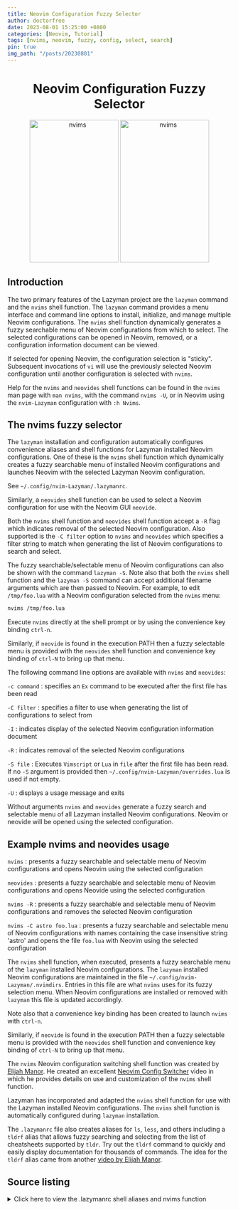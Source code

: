 ```yaml
---
title: Neovim Configuration Fuzzy Selector
author: doctorfree
date: 2023-08-01 15:25:00 +0800
categories: [Neovim, Tutorial]
tags: [nvims, neovim, fuzzy, config, select, search]
pin: true
img_path: "/posts/20230801"
---
```


<h1 align="center">Neovim Configuration Fuzzy Selector</h1>

<div align="center">
  <img
    src="https://raw.githubusercontent.com/wiki/doctorfree/nvim-lazyman/screenshots/nvims.png"
    style="width:200px;height:320px;"
    alt="nvims" />
  <img
    src="https://raw.githubusercontent.com/wiki/doctorfree/nvim-lazyman/screenshots/nvims2.png"
    style="width:200px;height:320px;"
    alt="nvims" />
</div>

## Introduction

The two primary features of the Lazyman project are the `lazyman` command
and the `nvims` shell function. The `lazyman` command provides a menu
interface and command line options to install, initialize, and manage
multiple Neovim configurations. The `nvims` shell function dynamically
generates a fuzzy searchable menu of Neovim configurations from which
to select. The selected configurations can be opened in Neovim, removed,
or a configuration information document can be viewed.

If selected for opening Neovim, the configuration selection is "sticky".
Subsequent invocations of `vi` will use the previously selected Neovim
configuration until another configuration is selected with `nvims`.

Help for the `nvims` and `neovides` shell functions can be found
in the `nvims` man page with `man nvims`, with the command `nvims -U`,
or in Neovim using the `nvim-Lazyman` configuration with `:h Nvims`.

## The nvims fuzzy selector

The `lazyman` installation and configuration automatically configures
convenience aliases and shell functions for Lazyman installed Neovim
configurations. One of these is the `nvims` shell function which dynamically
creates a fuzzy searchable menu of installed Neovim configurations and launches
Neovim with the selected Lazyman Neovim configuration.

See `~/.config/nvim-Lazyman/.lazymanrc`.

Similarly, a `neovides` shell function can be used to select a Neovim
configuration for use with the Neovim GUI `neovide`.

Both the `nvims` shell function and `neovides` shell function accept a
`-R` flag which indicates removal of the selected Neovim configuration.
Also supported is the `-C filter` option to `nvims` and `neovides` which
specifies a filter string to match when generating the list of Neovim
configurations to search and select.

The fuzzy searchable/selectable menu of Neovim configurations can also
be shown with the command `lazyman -S`. Note also that both the `nvims`
shell function and the `lazyman -S` command can accept additional filename
arguments which are then passed to Neovim. For example, to edit
`/tmp/foo.lua` with a Neovim configuration selected from the `nvims` menu:

```bash
nvims /tmp/foo.lua
```

Execute `nvims` directly at the shell prompt or by using the convenience
key binding `ctrl-n`.

Similarly, if `neovide` is found in the execution PATH then a fuzzy
selectable menu is provided with the `neovides` shell function and
convenience key binding of `ctrl-N` to bring up that menu.

The following command line options are available with `nvims` and `neovides`:

`-c command` : specifies an `Ex` command to be executed after the first file has been read

`-C filter` : specifies a filter to use when generating the list of configurations to select from

`-I` : indicates display of the selected Neovim configuration information document

`-R` : indicates removal of the selected Neovim configurations

`-S file` : Executes `Vimscript` or `Lua` in `file` after the first file has been read. If no `-S` argument is provided then `~/.config/nvim-Lazyman/overrides.lua` is used if not empty.

`-U` : displays a usage message and exits

Without arguments `nvims` and `neovides` generate a fuzzy search and selectable
menu of all Lazyman installed Neovim configurations. Neovim or neovide will be
opened using the selected configuration.

## Example nvims and neovides usage

`nvims` : presents a fuzzy searchable and selectable menu of Neovim configurations and opens Neovim using the selected configuration

`neovides` : presents a fuzzy searchable and selectable menu of Neovim configurations and opens Neovide using the selected configuration

`nvims -R` : presents a fuzzy searchable and selectable menu of Neovim configurations and removes the selected Neovim configuration

`nvims -C astro foo.lua` : presents a fuzzy searchable and selectable menu of Neovim configurations with names containing the case insensitive string 'astro' and opens the file `foo.lua` with Neovim using the selected configuration

The `nvims` shell function, when executed, presents a fuzzy searchable menu
of the `lazyman` installed Neovim configurations. The `lazyman` installed
Neovim configurations are maintained in the file
`~/.config/nvim-Lazyman/.nvimdirs`. Entries in this file are what `nvims`
uses for its fuzzy selection menu. When Neovim configurations are installed
or removed with `lazyman` this file is updated accordingly.

Note also that a convenience key binding has been created to launch
`nvims` with `ctrl-n`.

Similarly, if `neovide` is found in the execution PATH then a fuzzy
selectable menu is provided with the `neovides` shell function and
convenience key binding of `ctrl-N` to bring up that menu.

The `nvims` Neovim configuration switching shell function was created by
[Elijah Manor](https://github.com/elijahmanor). He created an excellent
[Neovim Config Switcher](https://youtu.be/LkHjJlSgKZY) video in which
he provides details on use and customization of the `nvims` shell function.

Lazyman has incorporated and adapted the `nvims` shell function for use
with the Lazyman installed Neovim configurations. The `nvims` shell
function is automatically configured during `lazyman` installation.

The `.lazymanrc` file also creates aliases for `ls`, `less`, and others
including a `tldrf` alias that allows fuzzy searching and selecting from
the list of cheatsheets supported by `tldr`. Try out the `tldrf` command
to quickly and easily display documentation for thousands of commands.
The idea for the `tldrf` alias came from another
[video by Elijah Manor](https://youtu.be/4EE7qlTaO7c).

## Source listing

<details><summary>Click here to view the .lazymanrc shell aliases and nvims function</summary>

```bash
# $HOME/.config/nvim-Lazyman/.lazymanrc
# This file should be sourced from the shell initialization file
# e.g. $HOME/.bashrc or $HOME/.zshrc
#
# Command to open a URL
# Set this to override the defaults:
#   On macOS the default is the 'open' command
#   Linux default is 'python3 -m webbrowser' then 'xdg-open' then 'gio open'
# export URL_OPEN_COMMAND="your custom command"
# For example, to use 'gio' rather than Python's webbrowser module on Linux:
# export URL_OPEN_COMMAND="gio open"
#
# To specify the browser, set the BROWSER environment variable. For example:
# export BROWSER="w3m"
#
# Bob neovim version manager path
[ -d ${HOME}/.local/share/bob/nvim-bin ] && {
  export PATH="${HOME}/.local/share/bob/nvim-bin${PATH:+:${PATH}}"
}
# Aliases for lsd, tldr, and bat if they exist
command -v lsd > /dev/null && alias ls='lsd --group-dirs first' && \
 alias tree='lsd --tree' && alias lss='lsd --group-dirs first'
command -v tldr > /dev/null && {
  command -v fzf > /dev/null && {
    alias tldrf='tldr --list | fzf --preview "tldr {1} --color=always" --preview-window=right:70% | xargs tldr --color=always'
  }
}
command -v bat > /dev/null && alias less='bat'
command -v batcat > /dev/null && \
 alias bat='batcat' && \
 alias less='batcat'
# To use Vim
command -v vim > /dev/null && alias vi='vim'
# To use Neovim
command -v nvim > /dev/null && {
  # For compatibility with earlier versions of .lazymanrc
  if alias nvim >/dev/null 2>&1; then
    unalias nvim
  fi
  if alias nvims >/dev/null 2>&1; then
    unalias nvims
  fi
  if alias neovides >/dev/null 2>&1; then
    unalias neovides
  fi
  alias vi='nvim'
  # Uncomment this line to use Neovim even when you type vim
  # Leave commented to use vim as a backup editor if nvim not found
  # alias vim='nvim'
  function set_items() {
    while IFS= read -r ndir
    do
      [ -d ${HOME}/.config/${ndir} ] && {
        alias ${ndir}="NVIM_APPNAME=${ndir} nvim"
        entry=$(echo ${ndir} | sed -e "s/nvim-//")
        items+=("${entry}")
        ndirs+=("${ndir}")
      }
    done < "${HOME}/.config/nvim-Lazyman/.nvimdirs"
  }
  items=()
  ndirs=()
  [ -d ${HOME}/.config/nvim ] && {
    alias nvim-default="NVIM_APPNAME=nvim nvim"
  }
  # Add all previously installed Neovim configurations
  [ -f ${HOME}/.config/nvim-Lazyman/.nvimdirs ] && set_items

  function runconfig() {
    cfg="$1"
    shift
    comm="nvim"
    dash=
    [ "${USE_NEOVIDE}" ] && {
      comm="neovide"
      dash='--'
    }
    [ -d "${HOME}/.config/${cfg}" ] || {
      [ -d "${HOME}/.config/nvim-${cfg}" ] && cfg="nvim-${cfg}"
    }

    # Use a file tree explorer for configurations without a dashboard
    case ${cfg} in
      nvim-BasicLsp|nvim-BasicMason|nvim-Enrique|nvim-Extralight|nvim-LspCmp|nvim-Minimal|nvim-Primeagen|nvim-Simple)
        explore="Lexplore"
        ;;
      nvim-Kabin|nvim-Lamia|nvim-Kickstart|nvim-Lukas|nvim-Maddison|nvim-Rafi|nvim-SingleFile|nvim-Slydragonn|nvim-Wuelner)
        explore="Neotree"
        ;;
      nvim-Beethoven|nvim-Cosmic|nvim-Fennel|nvim-Opinion|nvim-Optixal|nvim-Orange|nvim-Xiao)
        explore="NvimTreeOpen"
        ;;
      nvim-Basic|nvim-Cpp|nvim-Go|nvim-Kristijan|nvim-Metis|nvim-Modular|nvim-Python|nvim-Rust|nvim-Scratch|nvim-StartLsp|nvim-StartMason)
        explore="NvimTreeToggle"
        ;;
      nvim-3rd)
        explore='lua local api = require("nvim-tree.api") local tree = require("nvim-tree") api.tree.toggle(true)'
        ;;
      *)
        explore=
        ;;
    esac
    if (( ${#@} )); then
      NVIM_APPNAME="${cfg}" ${comm} ${dash} ${srcopt} ${nvimsrc} ${cmdopt} ${nvimcmd} $@
    else
      if [[ "${explore}" ]]; then
        NVIM_APPNAME="${cfg}" ${comm} ${dash} -c "${explore}"
      else
        NVIM_APPNAME="${cfg}" ${comm}
      fi
    fi
  }

  function nvims_usage() {
    cmd="$1"
    printf "\nUsage: ${cmd} [-c cmd] [-C fltr] [-I] [-R] [-S file] [-U] [file1 [file2] ...]"
    printf "\n\t'-c cmd' : 'Ex' command to be executed after first file read"
    printf "\n\t'-C fltr' : filter to use when generating the list to select from"
    printf "\n\t'-I' : display the selected configuration information document"
    printf "\n\t'-R' : indicates removal of the selected Neovim configuration"
    printf "\n\t'-S file' : Executes 'Vimscript' or 'Lua' in 'file' after file read"
    printf "\n\t\t'~/.config/nvim-Lazyman/overrides.lua' is used if not empty"
    printf "\n\t'-U' : displays a usage message and exits\n"
    printf "\nExamples:"
    printf "\n\t${cmd}"
    printf "\n\t\tOpens Neovim using the selected configuration"
    printf "\n\t${cmd} main.cpp"
    printf "\n\t\tOpens 'main.cpp' with Neovim using the selected configuration"
    printf "\n\t${cmd} -C lazy"
    printf "\n\t\tOpens Neovim using the configuration selected from those"
    printf "\n\t\twith names containing the case insensitive string 'lazy'"
    printf "\n\t${cmd} -I"
    printf "\n\t\tDisplays information for the selected Neovim configuration"
    printf "\n\t${cmd} -R"
    printf "\n\t\tRemoves the selected Neovim configuration"
    return
  }

  function nvims() {
    action="Open"
    info=
    filter=
    remove=
    cmdopt=
    nvimcmd=
    srcopt=
    nvimsrc=
    overfile="${HOME}/.config/nvim-Lazyman/overrides.lua"
    oversize=$(grep -v '^--' "${overfile}")
    [[ -z "${oversize}" ]] || {
      srcopt="-S"
      nvimsrc="${overfile}"
    }
    local OPTIND o a
    while getopts ":c:C:IRS:U" o; do
      case "${o}" in
        c)
          cmdopt="-c"
          nvimcmd="${OPTARG}"
          ;;
        C)
          filter="${OPTARG}"
          ;;
        I)
          info=1
          action="View Info for"
          ;;
        R)
          remove=1
          action="Remove"
          ;;
        S)
          [ -s "${OPTARG}" ] && {
            srcopt="-S"
            nvimsrc="${OPTARG}"
          }
          ;;
        U)
          nvims_usage nvims
          return
          ;;
        \?)
          printf "\nInvalid nvims option"
          nvims_usage nvims
          return
          ;;
      esac
    done
    shift $((OPTIND-1))
    if [ -f ${HOME}/.config/nvim-Lazyman/.nvimdirs ]; then
      items=()
      ndirs=()
      set_items
    fi
    numitems=${#items[@]}
    if [ ${numitems} -eq 1 ]; then
      config="${items[@]:0:1}"
    else
      height=$((numitems * 6))
      [ ${height} -gt 100 ] && height=100
      [ ${height} -lt 20 ] && height=20
      if [ "${filter}" ]; then
        if [[ -z ${remove} ]]; then
          config=$(printf "%s\n" "${items[@]}" | grep -i ${filter} | fzf --prompt=" ${action} Neovim Config  " --height=${height}% --layout=reverse --border --exit-0)
        else
          config=$(printf "%s\n" "${items[@]}" | grep -i ${filter} | grep -v Lazyman | fzf --prompt=" ${action} Neovim Config  " --height=${height}% --layout=reverse --border --exit-0)
        fi
      else
        if [[ -z ${remove} ]]; then
          config=$(printf "%s\n" "${items[@]}" | fzf --prompt=" ${action} Neovim Config  " --height=${height}% --layout=reverse --border --exit-0)
        else
          config=$(printf "%s\n" "${items[@]}" | grep -v Lazyman | fzf --prompt=" ${action} Neovim Config  " --height=${height}% --layout=reverse --border --exit-0)
        fi
      fi
    fi
    if [[ -z ${config} ]]; then
      echo "Nothing selected"
      return 0
    else
      if [ -d ${HOME}/.config/nvim-${config} ]; then
        config="nvim-${config}"
        [[ -z ${remove} ]] && [[ -z ${info} ]] && {
          alias vi="NVIM_APPNAME=${NVIM_APPNAME:-${config}} nvim"
        }
      else
        [ -d ${HOME}/.config/${config} ] || {
          echo "Cannot locate ${config} Neovim configuration directory"
          return 0
        }
      fi
    fi
    if [[ -z ${remove} ]]; then
      if [[ -z ${info} ]]; then
        export USE_NEOVIDE=
        runconfig "${config}" $@
      else
        lazyman -N "${config}" info
      fi
    else
      [[ "${config}" == "nvim-Lazyman" ]] || lazyman -R -N ${config}
    fi
  }

  function neovides() {
    action="Open"
    info=
    filter=
    remove=
    cmdopt=
    nvimcmd=
    srcopt=
    nvimsrc=
    overfile="${HOME}/.config/nvim-Lazyman/overrides.lua"
    oversize=$(grep -v '^--' "${overfile}")
    [[ -z "${oversize}" ]] || {
      srcopt="-S"
      nvimsrc="${overfile}"
    }
    local OPTIND o a
    while getopts ":c:C:IRS:U" o; do
      case "${o}" in
        c)
          cmdopt="-c"
          nvimcmd="${OPTARG}"
          ;;
        C)
          filter="${OPTARG}"
          ;;
        I)
          info=1
          action="View Info for"
          ;;
        R)
          remove=1
          action="Remove"
          ;;
        S)
          [ -s "${OPTARG}" ] && {
            srcopt="-S"
            nvimsrc="${OPTARG}"
          }
          ;;
        U)
          nvims_usage neovides
          return
          ;;
        \?)
          printf "\nInvalid neovides option"
          nvims_usage neovides
          return
          ;;
      esac
    done
    shift $((OPTIND-1))
    if [ -f ${HOME}/.config/nvim-Lazyman/.nvimdirs ]; then
      items=()
      ndirs=()
      set_items
    fi
    numitems=${#items[@]}
    if [ ${numitems} -eq 1 ]; then
      config="${items[@]:0:1}"
    else
      height=$((numitems * 6))
      [ ${height} -gt 100 ] && height=100
      [ ${height} -lt 20 ] && height=20
      if [ "${filter}" ]; then
        config=$(printf "%s\n" "${items[@]}" | grep -i ${filter} | fzf --prompt=" ${action} Neovim Config  " --height=${height}% --layout=reverse --border --exit-0)
      else
        config=$(printf "%s\n" "${items[@]}" | fzf --prompt=" ${action} Neovim Config  " --height=${height}% --layout=reverse --border --exit-0)
      fi
    fi
    if [[ -z ${config} ]]; then
      echo "Nothing selected"
      return 0
    else
      if [ -d ${HOME}/.config/nvim-${config} ]; then
        config="nvim-${config}"
        [[ -z ${remove} ]] && [[ -z ${info} ]] && {
          alias neovide="NVIM_APPNAME=${NVIM_APPNAME:-${config}} neovide"
        }
      else
        [ -d ${HOME}/.config/${config} ] || {
          echo "Cannot locate ${config} Neovim configuration directory"
          return 0
        }
      fi
    fi
    if [[ -z ${remove} ]]; then
      if [[ -z ${info} ]]; then
        export USE_NEOVIDE=1
        runconfig "${config}" $@
      else
        lazyman -N "${config}" info
      fi
    else
      [[ "${config}" == "nvim-Lazyman" ]] || lazyman -R -N ${config}
    fi
  }
}

# Add ~/.local/bin to PATH if it exists
[ -d $HOME/.local/bin ] && {
  [[ ":$PATH:" == *":$HOME/.local/bin:"* ]] || {
    export PATH="$PATH:$HOME/.local/bin"
  }
}
# Add ~/.cargo/bin to PATH if it exists
[ -d $HOME/.cargo/bin ] && {
  [[ ":$PATH:" == *":$HOME/.cargo/bin:"* ]] || {
    export PATH="$PATH:$HOME/.cargo/bin"
  }
}
# Add ~/.luarocks/bin to PATH if it exists
[ -d $HOME/.luarocks/bin ] && {
  [[ ":$PATH:" == *":$HOME/.luarocks/bin:"* ]] || {
    export PATH="$PATH:$HOME/.luarocks/bin"
  }
}
```

</details>
